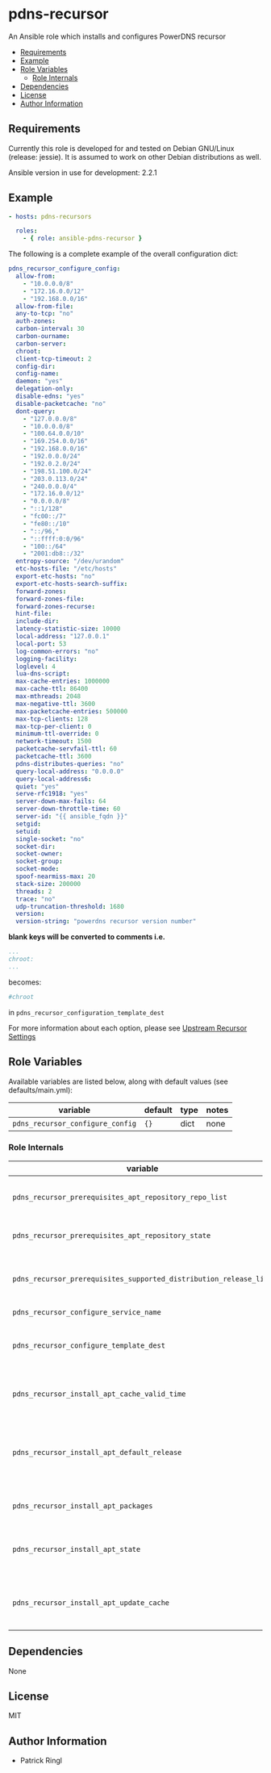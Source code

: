 # pdns-recursor

An Ansible role which installs and configures PowerDNS recursor

<!-- toc -->

- [Requirements](#requirements)
- [Example](#example)
- [Role Variables](#role-variables)
  * [Role Internals](#role-internals)
- [Dependencies](#dependencies)
- [License](#license)
- [Author Information](#author-information)

<!-- tocstop -->

## Requirements

Currently this role is developed for and tested on Debian GNU/Linux (release: jessie). It is assumed to work on other Debian distributions as well.

Ansible version in use for development: 2.2.1

## Example

```yaml
- hosts: pdns-recursors

  roles: 
    - { role: ansible-pdns-recursor }
```

The following is a complete example of the overall configuration dict:

```yaml
pdns_recursor_configure_config:
  allow-from:
    - "10.0.0.0/8"
    - "172.16.0.0/12"
    - "192.168.0.0/16"
  allow-from-file:
  any-to-tcp: "no"
  auth-zones:
  carbon-interval: 30
  carbon-ourname:
  carbon-server:
  chroot:
  client-tcp-timeout: 2
  config-dir:
  config-name:
  daemon: "yes"
  delegation-only:
  disable-edns: "yes"
  disable-packetcache: "no"
  dont-query:
    - "127.0.0.0/8"
    - "10.0.0.0/8"
    - "100.64.0.0/10"
    - "169.254.0.0/16"
    - "192.168.0.0/16"
    - "192.0.0.0/24"
    - "192.0.2.0/24"
    - "198.51.100.0/24"
    - "203.0.113.0/24"
    - "240.0.0.0/4"
    - "172.16.0.0/12"
    - "0.0.0.0/8"
    - "::1/128"
    - "fc00::/7"
    - "fe80::/10"
    - "::/96,"
    - "::ffff:0:0/96"
    - "100::/64"
    - "2001:db8::/32"
  entropy-source: "/dev/urandom"
  etc-hosts-file: "/etc/hosts"
  export-etc-hosts: "no"
  export-etc-hosts-search-suffix:
  forward-zones:
  forward-zones-file:
  forward-zones-recurse:
  hint-file:
  include-dir:
  latency-statistic-size: 10000
  local-address: "127.0.0.1"
  local-port: 53
  log-common-errors: "no"
  logging-facility:
  loglevel: 4
  lua-dns-script:
  max-cache-entries: 1000000
  max-cache-ttl: 86400
  max-mthreads: 2048
  max-negative-ttl: 3600
  max-packetcache-entries: 500000
  max-tcp-clients: 128
  max-tcp-per-client: 0
  minimum-ttl-override: 0
  network-timeout: 1500
  packetcache-servfail-ttl: 60
  packetcache-ttl: 3600
  pdns-distributes-queries: "no"
  query-local-address: "0.0.0.0"
  query-local-address6:
  quiet: "yes"
  serve-rfc1918: "yes"
  server-down-max-fails: 64
  server-down-throttle-time: 60
  server-id: "{{ ansible_fqdn }}"
  setgid:
  setuid:
  single-socket: "no"
  socket-dir:
  socket-owner:
  socket-group:
  socket-mode:
  spoof-nearmiss-max: 20
  stack-size: 200000
  threads: 2
  trace: "no"
  udp-truncation-threshold: 1680
  version:
  version-string: "powerdns recursor version number"
```

__blank keys will be converted to comments i.e.__

```yaml
...
chroot:
...
```

becomes:

```yaml
#chroot
```
in `pdns_recursor_configuration_template_dest` 

For more information about each option, please see [Upstream Recursor Settings](https://github.com/PowerDNS/pdns/blob/master/docs/markdown/recursor/settings.md)

## Role Variables

Available variables are listed below, along with default values (see defaults/main.yml):


variable | default | type | notes
-------- | ------- | ---- | -----
`pdns_recursor_configure_config` | `{}` | dict | none

### Role Internals

variable | default | type | notes
-------- | ------- | ---- | -----
`pdns_recursor_prerequisites_apt_repository_repo_list` | `['deb http://ftp.debian.org/debian jessie-backports main']` | list | A list of additional apt repositories to add
`pdns_recursor_prerequisites_apt_repository_state` | `'present'` | string | A repository source string state
`pdns_recursor_prerequisites_supported_distribution_release_list` | `['wheezy','jessie','stretch','sid','precise','trusty','xenial','yakkety']` | list | A list of distribution releases supported by this role
`pdns_recursor_configure_service_name` | `'pdns-recursor'` | string | none
`pdns_recursor_configure_template_dest` | `'/etc/powerdns/recursor.conf'` | string | Destination of the role's "main configration"-file
`pdns_recursor_install_apt_cache_valid_time` | `'3600'` | string | Update the apt cache if its older than x seconds
`pdns_recursor_install_apt_default_release` | `'jessie-backports'` | string | Retrieve packages from a specific  distribution (`apt-get install -t`)
`pdns_recursor_install_apt_packages` | `['pdns-recursor']` | list | A list of neede packages this role needs
`pdns_recursor_install_apt_state` | `'present'` | string | An indicator for the desired package('s) state
`pdns_recursor_install_apt_update_cache` | `'yes'` | string | Run the equivalent of apt-get update before the operation

## Dependencies

None

## License

MIT

## Author Information

* Patrick Ringl
